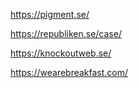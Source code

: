 https://pigment.se/

https://republiken.se/case/

https://knockoutweb.se/

https://wearebreakfast.com/